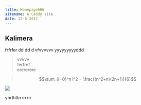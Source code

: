```yaml
---
title: Homepage666
sitename: A Caddy site
date: 17-6-2017
---
```



## Kalimera 
frfrfer dd dd d vfvvvvvv    yyyyyyyyyddd

> vvvvv   
> ferfref    
> erererere

> $$\sum_{i=0}^n i^2 = \frac{(n^2+n)(2n+1)}{6}$$

![](https://upload.wikimedia.org/wikipedia/commons/thumb/3/3e/Einstein_1921_by_F_Schmutzer_-_restoration.jpg/220px-Einstein_1921_by_F_Schmutzer_-_restoration.jpg)


yhrthttrrrrrrrr

